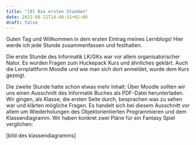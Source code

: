 ```yaml
---
title: "[0] Die ersten Stunden"
date: 2022-08-21T14:40:52+02:00
draft: false
---
```

Guten Tag und Willkommen in dem ersten Eintrag meines Lernblogs! 
Hier werde ich jede Stunde zusammenfassen und festhalten.  

  

Die erste Stunde des Informatik LK/GKs war vor allem organisatorischer Natur. Es wurden Fragen zum Huckepack Kurs und ähnliches geklärt. Auch die Lernplattform Moodle und wie man sich dort anmeldet, wurde dem Kurs gezeigt. 

Die zweite Stunde hatte schon etwas mehr Inhalt: Über Moodle sollten wir uns einen Ausschnitt des Informatik Buches als PDF-Datei herunterladen. Wir gingen, als Klasse, die ersten Seite durch, besprachen was zu sehen war und klärten mögliche Fragen. Es handelt sich bei diesem Ausschnitt vor allem um Wiederholungen des Objektorientierten Programmieren und dem Klassendiagramm. Wir haben konkret zwei Pläne für ein Fantasy Spiel verglichen:

[bild des klassendiagramms]



